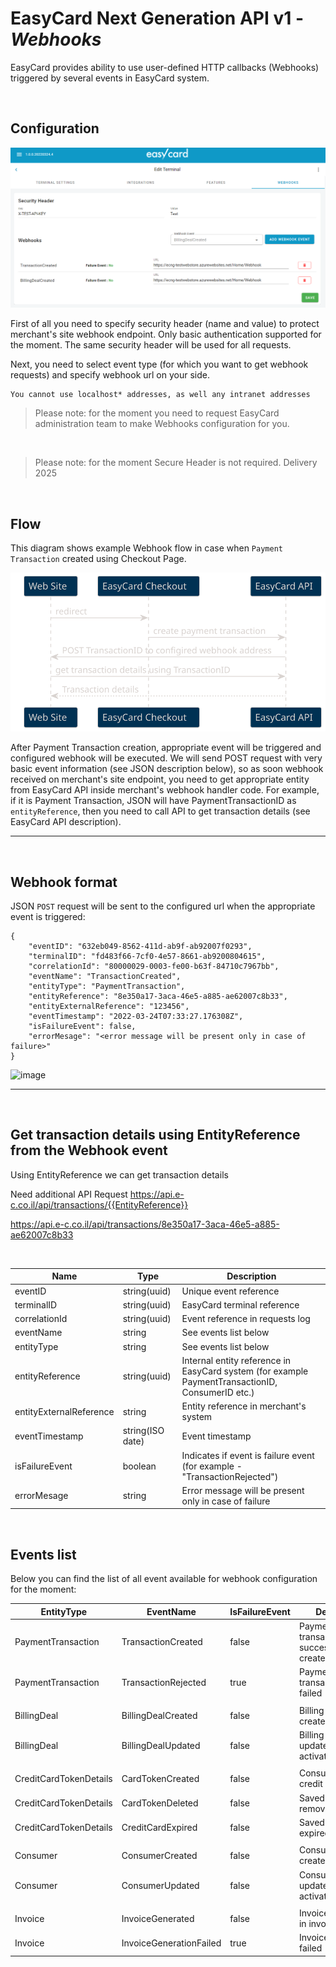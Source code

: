 EasyCard Next Generation API v1 - _Webhooks_
=================================================================

EasyCard provides ability to use user-defined HTTP callbacks (Webhooks) triggered by several events in EasyCard system.

<br/>

Configuration
-----------------------------------------------------------------
![Webhooks Configuration](images/WebhooksConfiguration.PNG) 

First of all you need to specify security header (name and value) to protect merchant's site webhook endpoint. Only basic authentication supported for the moment. The same security header will be used for all requests.

Next, you need to select event type (for which you want to get webhook requests) and specify webhook url on your side.


```
You cannot use localhost* addresses, as well any intranet addresses
```

> Please note: for the moment you need to request EasyCard administration team to make Webhooks configuration for you.

<br/>

> Please note: for the moment Secure Header is not required. Delivery 2025

<br/>


Flow
-----------------------------------------------------------------

<!-- ![Webhooks Sequence Diagram](http://www.plantuml.com/plantuml/proxy?cache=no&src=https://github.com/HaddasEC/ECNG/raw/main/images/WebhooksSequenceDiagram.iuml) -->

This diagram shows example Webhook flow in case when `Payment Transaction` created using Checkout Page.

![Webhooks Sequence Diagram](images/WebhooksSequenceDiagram.svg) 

After Payment Transaction creation, appropriate event will be triggered and configured webhook will be executed. We will send POST request with very basic event information (see JSON description below), so as soon webhook received on merchant's site endpoint, you need to get appropriate entity from EasyCard API inside merchant's webhook handler code. For example, if it is Payment Transaction, JSON will have PaymentTransactionID as `entityReference`, then you need to call API to get transaction details (see EasyCard API description).


- - - - - - - - - - - - - - - - - - - - - - - - - - - - - - - - -

<br/>

Webhook format 
-----------------------------------------------------------------
JSON `POST` request will be sent to the configured url when the appropriate event is triggered:
```
{
    "eventID": "632eb049-8562-411d-ab9f-ab92007f0293",
    "terminalID": "fd483f66-7cf0-4e57-8661-ab9200804615",
    "correlationId": "80000029-0003-fe00-b63f-84710c7967bb",
    "eventName": "TransactionCreated",
    "entityType": "PaymentTransaction",
    "entityReference": "8e350a17-3aca-46e5-a885-ae62007c8b33",
    "entityExternalReference": "123456",
    "eventTimestamp": "2022-03-24T07:33:27.176308Z",
    "isFailureEvent": false,
    "errorMesage": "<error message will be present only in case of failure>"
}
```
![image](https://github.com/user-attachments/assets/30934095-87ad-4a00-a123-f728839d785c)

-----------------------------------------------------------------
<br/>

Get transaction details using EntityReference from the Webhook event 
-----------------------------------------------------------------
Using EntityReference we can get transaction details

Need additional API Request  https://api.e-c.co.il/api/transactions/{{EntityReference}}

https://api.e-c.co.il/api/transactions/8e350a17-3aca-46e5-a885-ae62007c8b33 

<br/>

|Name|Type|Description|
|---|---|---|
|eventID|string(uuid)|Unique event reference|
|terminalID|string(uuid)|EasyCard terminal reference|
|correlationId|string(uuid)|Event reference in requests log|
|eventName|string|See events list below|
|entityType|string|See events list below|
|entityReference|string(uuid)|Internal entity reference in EasyCard system (for example PaymentTransactionID, ConsumerID etc.)|
|entityExternalReference|string|Entity reference in merchant's system|
|eventTimestamp|string(ISO date)|Event timestamp|
|isFailureEvent|boolean|Indicates if event is failure event (for example - "TransactionRejected")|
|errorMesage|string|Error message will be present only in case of failure|


<br/>

Events list
-----------------------------------------------------------------

Below you can find the list of all event available for webhook configuration for the moment:

|EntityType|EventName|IsFailureEvent|Description|
|---|---|---|---|
|PaymentTransaction|TransactionCreated|false|Payment transaction successfully created|
|PaymentTransaction|TransactionRejected|true|Payment transaction creation failed|
|||||
|BillingDeal|BillingDealCreated|false|Billing schedule created|
|BillingDeal|BillingDealUpdated|false|Billing schedule updated (including activate/deactivate)|
|||||
|CreditCardTokenDetails|CardTokenCreated|false|Consumer saved credit card|
|CreditCardTokenDetails|CardTokenDeleted|false|Saved credit card removed|
|CreditCardTokenDetails|CreditCardExpired|false|Saved credit card expired|
|||||
|Consumer|ConsumerCreated|false|Consumer record created|
|Consumer|ConsumerUpdated|false|Consumer record updated (including activate/deactivate)|
|||||
|Invoice|InvoiceGenerated|false|Invoice generated in invoicing system|
|Invoice|InvoiceGenerationFailed|true|Invoice generation failed|


